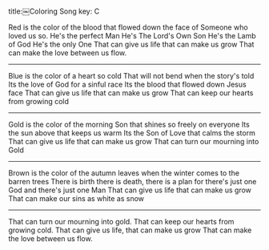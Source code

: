 title:￼Coloring Song
key: C

Red is the color of the blood that flowed
down the face of Someone who loved us so.
He's the perfect Man
He's The Lord's Own Son
He's the Lamb of God He's the only One
That can give us life that can make us grow
That can make the love between us flow.

---
Blue is the color of a heart so cold
That will not bend when the story's told
Its the love of God for a sinful race
Its the blood that flowed down Jesus face
That can give us life that can make us grow
That can keep our hearts from growing cold

---
Gold is the color of the morning Son 
that shines so freely on everyone
Its the sun above that keeps us warm
Its the Son of Love that calms the storm 
That can give us life that can make us grow 
That can turn our mourning into Gold

---
Brown is the color of the autumn leaves 
when the winter comes to the barren trees 
There is birth there is death, there is a plan
for there's just one God and there's just one Man 
That can give us life that can make us grow 
That can make our sins as white as snow

---
That can turn our mourning into gold. 
That can keep our hearts from growing cold. 
That can give us life, that can make us grow
That can make the love between us flow.